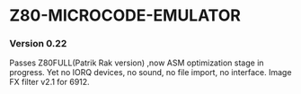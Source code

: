 # Z80-MICROCODE-EMULATOR
### Version 0.22
Passes Z80FULL(Patrik Rak version)
,now ASM optimization stage in progress.
Yet no IORQ devices, no sound, no file import, no interface.
Image FX filter v2.1 for 6912.

